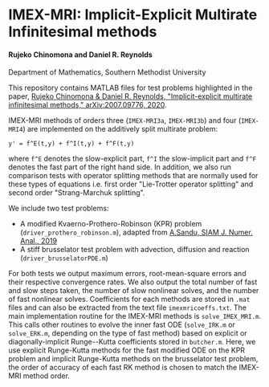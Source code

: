 # IMEX-MRI: Implicit-Explicit Multirate Infinitesimal methods #

#### Rujeko Chinomona and Daniel R. Reynolds ####
Department of Mathematics, Southern Methodist University

This repository contains MATLAB files for test problems highlighted in the paper, [Rujeko Chinomona & Daniel R. Reynolds, "Implicit-explicit multirate infinitesimal methods," arXiv:2007.09776, 2020](https://arxiv.org/abs/2007.09776).

IMEX-MRI methods of orders three (`IMEX-MRI3a`, `IMEX-MRI3b`) and four (`IMEX-MRI4`) are implemented on the additively split multirate problem:

  ```y' = f^E(t,y) + f^I(t,y) + f^F(t,y)```

where ```f^E``` denotes the slow-explicit part, ```f^I``` the slow-implicit part  and ```f^F``` denotes the fast part of the right hand side. In addition, we also run comparison tests with operator splitting methods that are normally used for these types of equations i.e. first order "Lie-Trotter operator splitting" and second order "Strang-Marchuk splitting".

We include two test problems:
 * A modified Kvaerno-Prothero-Robinson (KPR) problem (`driver_prothero_robinson.m`), adapted from [A.Sandu, SIAM J. Numer. Anal., 2019](https://doi.org/10.1137/18M1205492)
 * A stiff brusselator test problem with advection, diffusion and reaction (`driver_brusselatorPDE.m`)

For both tests we output maximum errors, root-mean-square errors and their respective convergence rates. We also output the total number of fast and slow steps taken, the number of slow nonlinear solves, and the number of fast nonlinear solves.  Coefficients for each methods are stored in `.mat` files and can also be extracted from the text file `imexmricoeffs.txt`. The main implementation routine for the IMEX-MRI methods is `solve_IMEX_MRI.m`. This calls other routines to evolve the inner fast ODE (`solve_IRK.m` or `solve_ERK.m`, depending on the type of fast method) based on explicit or diagonally-implicit Runge--Kutta coefficients stored in `butcher.m`.  Here, we use explicit Runge-Kutta methods for the fast modified ODE on the KPR problem and implicit Runge-Kutta methods on the brusselator test problem, the order of accuracy of each fast RK method is chosen to match the IMEX-MRI method order.
